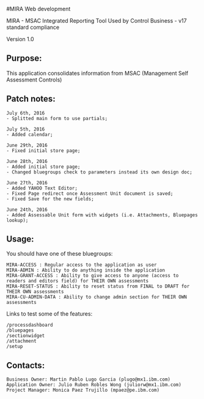 #MIRA Web development

MIRA - MSAC Integrated Reporting Tool
Used by Control Business - v17 standard compliance

Version 1.0

## Purpose:
This application consolidates information from MSAC (Management Self Assessment Controls)

## Patch notes:

```
July 6th, 2016
- Splitted main form to use partials;

July 5th, 2016
- Added calendar;

June 29th, 2016
- Fixed initial store page;

June 28th, 2016
- Added initial store page;
- Changed bluegroups check to parameters instead its own design doc;

June 27th, 2016
- Added YAHOO Text Editor;
- Fixed Page redirect once Assessment Unit document is saved;
- Fixed Save for the new fields;

June 24th, 2016
- Added Assessable Unit form with widgets (i.e. Attachments, Bluepages lookup);
```

## Usage:

You should have one of these bluegroups:
```
MIRA-ACCESS : Regular access to the application as user
MIRA-ADMIN : Ability to do anything inside the application
MIRA-GRANT-ACCESS : Ability to give access to anyone (access to readers and editors field) for THEIR OWN assessments
MIRA-RESET-STATUS : Ability to reset status from FINAL to DRAFT for THEIR OWN assessments
MIRA-CU-ADMIN-DATA : Ability to change admin section for THEIR OWN assessments
```

Links to test some of the features:

```
/processdashboard
/bluepages
/sectionwidget
/attachment
/setup
```

## Contacts:

```
Business Owner: Martin Pablo Lugo Garcia (plugo@mx1.ibm.com)
Application Owner: Julio Ruben Robles Wong (juliorw@mx1.ibm.com)
Project Manager: Monica Paez Trujillo (mpaez@pe.ibm.com)
```

